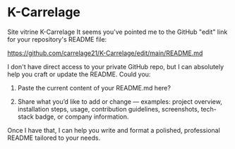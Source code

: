 # K-Carrelage
Site vitrine K-Carrelage
It seems you've pointed me to the GitHub "edit" link for your repository's README file:

https://github.com/carrelage21/K-Carrelage/edit/main/README.md

I don't have direct access to your private GitHub repo, but I can absolutely help you craft or update the README. Could you:

1. Paste the current content of your README.md here?


2. Share what you’d like to add or change — examples: project overview, installation steps, usage, contribution guidelines, screenshots, tech-stack badge, or company information.



Once I have that, I can help you write and format a polished, professional README tailored to your needs.

